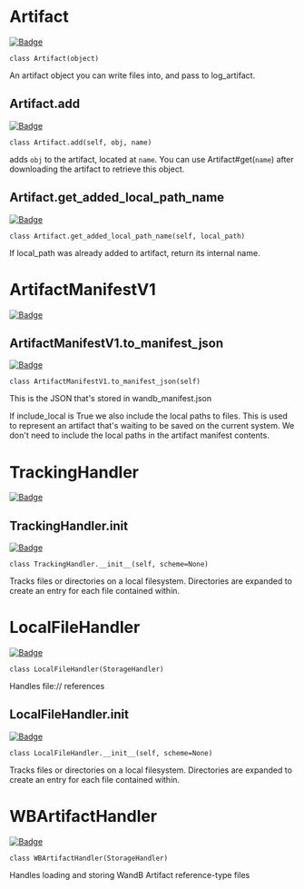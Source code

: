 # Artifact
[![Badge](https://img.shields.io/badge/View%20source%20on%20GitHub-black?style=for-the-badge&logo=github)](https://github.com/ariG23498/Aritra-Documentation/blob/master/Folder/demo.py#L69-L326)

`class Artifact(object)`


An artifact object you can write files into, and pass to log_artifact.










## Artifact.add
[![Badge](https://img.shields.io/badge/View%20source%20on%20GitHub-black?style=for-the-badge&logo=github)](https://github.com/ariG23498/Aritra-Documentation/blob/master/Folder/demo.py#L229-L277)

`class Artifact.add(self, obj, name)`


adds `obj` to the artifact, located at `name`. You can use Artifact#get(`name`) after downloading
the artifact to retrieve this object.











## Artifact.get_added_local_path_name
[![Badge](https://img.shields.io/badge/View%20source%20on%20GitHub-black?style=for-the-badge&logo=github)](https://github.com/ariG23498/Aritra-Documentation/blob/master/Folder/demo.py#L278-L284)

`class Artifact.get_added_local_path_name(self, local_path)`


If local_path was already added to artifact, return its internal name.










# ArtifactManifestV1
[![Badge](https://img.shields.io/badge/View%20source%20on%20GitHub-black?style=for-the-badge&logo=github)](https://github.com/ariG23498/Aritra-Documentation/blob/master/Folder/demo.py#L328-L403)














## ArtifactManifestV1.to_manifest_json
[![Badge](https://img.shields.io/badge/View%20source%20on%20GitHub-black?style=for-the-badge&logo=github)](https://github.com/ariG23498/Aritra-Documentation/blob/master/Folder/demo.py#L368-L395)

`class ArtifactManifestV1.to_manifest_json(self)`


This is the JSON that's stored in wandb_manifest.json

If include_local is True we also include the local paths to files. This is
used to represent an artifact that's waiting to be saved on the current
system. We don't need to include the local paths in the artifact manifest
contents.











# TrackingHandler
[![Badge](https://img.shields.io/badge/View%20source%20on%20GitHub-black?style=for-the-badge&logo=github)](https://github.com/ariG23498/Aritra-Documentation/blob/master/Folder/demo.py#L636-L677)














## TrackingHandler.__init__
[![Badge](https://img.shields.io/badge/View%20source%20on%20GitHub-black?style=for-the-badge&logo=github)](https://github.com/ariG23498/Aritra-Documentation/blob/master/Folder/demo.py#L637-L647)

`class TrackingHandler.__init__(self, scheme=None)`



Tracks files or directories on a local filesystem. Directories
are expanded to create an entry for each file contained within.











# LocalFileHandler
[![Badge](https://img.shields.io/badge/View%20source%20on%20GitHub-black?style=for-the-badge&logo=github)](https://github.com/ariG23498/Aritra-Documentation/blob/master/Folder/demo.py#L682-L772)

`class LocalFileHandler(StorageHandler)`


Handles file:// references










## LocalFileHandler.__init__
[![Badge](https://img.shields.io/badge/View%20source%20on%20GitHub-black?style=for-the-badge&logo=github)](https://github.com/ariG23498/Aritra-Documentation/blob/master/Folder/demo.py#L686-L693)

`class LocalFileHandler.__init__(self, scheme=None)`



Tracks files or directories on a local filesystem. Directories
are expanded to create an entry for each file contained within.











# WBArtifactHandler
[![Badge](https://img.shields.io/badge/View%20source%20on%20GitHub-black?style=for-the-badge&logo=github)](https://github.com/ariG23498/Aritra-Documentation/blob/master/Folder/demo.py#L1172-L1234)

`class WBArtifactHandler(StorageHandler)`


Handles loading and storing WandB Artifact reference-type files










